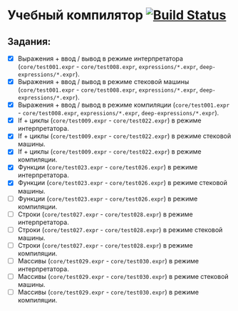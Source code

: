 # Учебный компилятор [![Build Status](https://travis-ci.org/wotopul/compilers-2017.svg?branch=master)](https://travis-ci.org/wotopul/compilers-2017)

## Задания:
- [x] Выражения + ввод / вывод в режиме интерпретатора (`core/test001.expr` - `core/test008.expr`, `expressions/*.expr`, `deep-expressions/*.expr`).
- [x] Выражения + ввод / вывод в режиме стековой машины (`core/test001.expr` - `core/test008.expr`, `expressions/*.expr`, `deep-expressions/*.expr`).
- [x] Выражения + ввод / вывод в режиме компиляции (`core/test001.expr` - `core/test008.expr`, `expressions/*.expr`, `deep-expressions/*.expr`).
- [x] If + циклы (`core/test009.expr` - `core/test022.expr`) в режиме интерпретатора.
- [x] If + циклы (`core/test009.expr` - `core/test022.expr`) в режиме стековой машины.
- [x] If + циклы (`core/test009.expr` - `core/test022.expr`) в режиме компиляции.
- [x] Функции (`core/test023.expr` - `core/test026.expr`) в режиме интерпретатора.
- [x] Функции (`core/test023.expr` - `core/test026.expr`) в режиме стековой машины.
- [ ] Функции (`core/test023.expr` - `core/test026.expr`) в режиме компиляции.
- [ ] Строки (`core/test027.expr` - `core/test028.expr`) в режиме интерпретатора.
- [ ] Строки (`core/test027.expr` - `core/test028.expr`) в режиме стековой машины.
- [ ] Строки (`core/test027.expr` - `core/test028.expr`) в режиме компиляции.
- [ ] Массивы (`core/test029.expr` - `core/test030.expr`) в режиме интерпретатора.
- [ ] Массивы (`core/test029.expr` - `core/test030.expr`) в режиме стековой машины.
- [ ] Массивы (`core/test029.expr` - `core/test030.expr`) в режиме компиляции.
